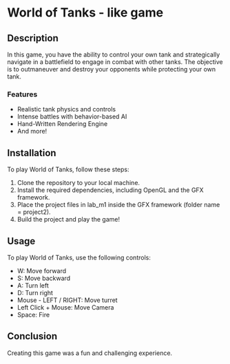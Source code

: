 # World of Tanks - like game
## Description

In this game, you have the ability to control your own tank and strategically navigate in a battlefield to engage in combat with other tanks. The objective is to outmaneuver and destroy your opponents while protecting your own tank.

### Features

- Realistic tank physics and controls
- Intense battles with behavior-based AI
- Hand-Written Rendering Engine
- And more!

## Installation

To play World of Tanks, follow these steps:

1. Clone the repository to your local machine.
2. Install the required dependencies, including OpenGL and the GFX framework.
3. Place the project files in lab_m1 inside the GFX framework (folder name = project2).
4. Build the project and play the game!

## Usage

To play World of Tanks, use the following controls:
- W: Move forward
- S: Move backward
- A: Turn left
- D: Turn right
- Mouse - LEFT / RIGHT: Move turret
- Left Click + Mouse: Move Camera
- Space: Fire

## Conclusion

Creating this game was a fun and challenging experience.